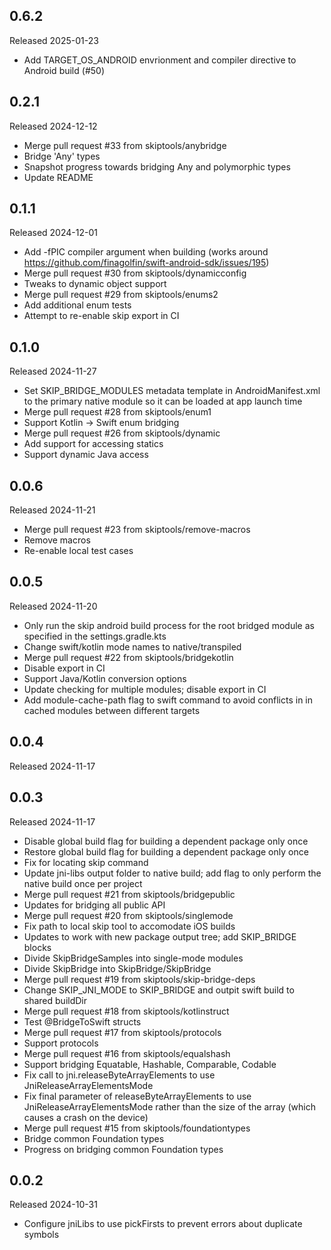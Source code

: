 ## 0.6.2

Released 2025-01-23

  - Add TARGET_OS_ANDROID envrionment and compiler directive to Android build (#50)

## 0.2.1

Released 2024-12-12

  - Merge pull request #33 from skiptools/anybridge
  - Bridge 'Any' types
  - Snapshot progress towards bridging Any and polymorphic types
  - Update README

## 0.1.1

Released 2024-12-01

  - Add -fPIC compiler argument when building (works around https://github.com/finagolfin/swift-android-sdk/issues/195)
  - Merge pull request #30 from skiptools/dynamicconfig
  - Tweaks to dynamic object support
  - Merge pull request #29 from skiptools/enums2
  - Add additional enum tests
  - Attempt to re-enable skip export in CI

## 0.1.0

Released 2024-11-27

  - Set SKIP_BRIDGE_MODULES metadata template in AndroidManifest.xml to the primary native module so it can be loaded at app launch time
  - Merge pull request #28 from skiptools/enum1
  - Support Kotlin -> Swift enum bridging
  - Merge pull request #26 from skiptools/dynamic
  - Add support for accessing statics
  - Support dynamic Java access

## 0.0.6

Released 2024-11-21

  - Merge pull request #23 from skiptools/remove-macros
  - Remove macros
  - Re-enable local test cases

## 0.0.5

Released 2024-11-20

  - Only run the skip android build process for the root bridged module as specified in the settings.gradle.kts
  - Change swift/kotlin mode names to native/transpiled
  - Merge pull request #22 from skiptools/bridgekotlin
  - Disable export in CI
  - Support Java/Kotlin conversion options
  - Update checking for multiple modules; disable export in CI
  - Add module-cache-path flag to swift command to avoid conflicts in in cached modules between different targets

## 0.0.4

Released 2024-11-17


## 0.0.3

Released 2024-11-17

  - Disable global build flag for building a dependent package only once
  - Restore global build flag for building a dependent package only once
  - Fix for locating skip command
  - Update jni-libs output folder to native build; add flag to only perform the native build once per project
  - Merge pull request #21 from skiptools/bridgepublic
  - Updates for bridging all public API
  - Merge pull request #20 from skiptools/singlemode
  - Fix path to local skip tool to accomodate iOS builds
  - Updates to work with new package output tree; add SKIP_BRIDGE blocks
  - Divide SkipBridgeSamples into single-mode modules
  - Divide SkipBridge into SkipBridge/SkipBridge
  - Merge pull request #19 from skiptools/skip-bridge-deps
  - Change SKIP_JNI_MODE to SKIP_BRIDGE and outpit swift build to shared buildDir
  - Merge pull request #18 from skiptools/kotlinstruct
  - Test @BridgeToSwift structs
  - Merge pull request #17 from skiptools/protocols
  - Support protocols
  - Merge pull request #16 from skiptools/equalshash
  - Support bridging Equatable, Hashable, Comparable, Codable
  - Fix call to jni.releaseByteArrayElements to use JniReleaseArrayElementsMode
  - Fix final parameter of releaseByteArrayElements to use JniReleaseArrayElementsMode rather than the size of the array (which causes a crash on the device)
  - Merge pull request #15 from skiptools/foundationtypes
  - Bridge common Foundation types
  - Progress on bridging common Foundation types

## 0.0.2

Released 2024-10-31

  - Configure jniLibs to use pickFirsts to prevent errors about duplicate symbols

